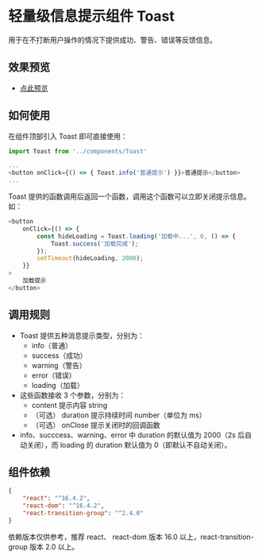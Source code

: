 # 轻量级信息提示组件 Toast

用于在不打断用户操作的情况下提供成功、警告、错误等反馈信息。

## 效果预览

-   [点此预览](./dist/)

## 如何使用

在组件顶部引入 Toast 即可直接使用：

```js
import Toast from '../components/Toast'

...
<button onClick={() => { Toast.info('普通提示') }}>普通提示</button>
...
```

Toast 提供的函数调用后返回一个函数，调用这个函数可以立即关闭提示信息。如：

```js
<button
    onClick={() => {
        const hideLoading = Toast.loading('加载中...', 0, () => {
            Toast.success('加载完成');
        });
        setTimeout(hideLoading, 2000);
    }}
>
    加载提示
</button>
```

## 调用规则

-   Toast 提供五种消息提示类型，分别为：
    -   info（普通）
    -   success（成功）
    -   warning（警告）
    -   error（错误）
    -   loading（加载）
-   这些函数接收 3 个参数，分别为：
    -   content 提示内容 string
    -   （可选） duration 提示持续时间 number（单位为 ms）
    -   （可选） onClose 提示关闭时的回调函数
-   info、succcess、warning、error 中 duration 的默认值为 2000（2s 后自动关闭），而 loading 的 duration 默认值为 0（即默认不自动关闭）。

## 组件依赖

```json
{
    "react": "^16.4.2",
    "react-dom": "^16.4.2",
    "react-transition-group": "^2.4.0"
}
```

依赖版本仅供参考，推荐 react、 react-dom 版本 16.0 以上，react-transition-group 版本 2.0 以上。

